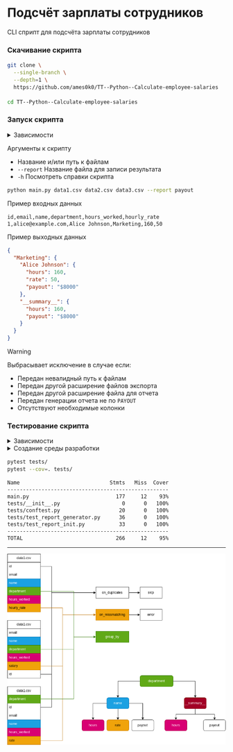 # Подсчёт зарплаты сотрудников

CLI сприпт для подсчёта зарплаты сотрудников

### Скачивание скрипта
```bash
git clone \
  --single-branch \
  --depth=1 \
  https://github.com/ames0k0/TT--Python--Calculate-employee-salaries

cd TT--Python--Calculate-employee-salaries
```

### Запуск скрипта
<details>
  <summary>Зависимости</summary>
  <pre>
python -V   # Python 3.12.3</pre>
</details>

Аргументы к скрипту
- Название и/или путь к файлам
- `--report` Название файла для записи результата
- `-h` Посмотреть справки скрипта


```bash
python main.py data1.csv data2.csv data3.csv --report payout
```

Пример входных данных
```csv
id,email,name,department,hours_worked,hourly_rate
1,alice@example.com,Alice Johnson,Marketing,160,50
```

Пример выходных данных
```json
{
  "Marketing": {
    "Alice Johnson": {
      "hours": 160,
      "rate": 50,
      "payout": "$8000"
    },
    "__summary__": {
      "hours": 160,
      "payout": "$8000"
    }
  }
}
```

> [!WARNING]
> Выбрасывает исключение в случае если:
> - Передан невалидный путь к файлам
> - Передан другой расширение файлов экспорта
> - Передан другой расширение файла для отчета
> - Передан генерации отчета не по `PAYOUT`
> - Отсутствуют необходимые колонки


### Тестирование скрипта

<details>
  <summary>Зависимости</summary>
  <pre>pytest -V   # pytest 8.3.5</pre>
</details>

<details>
  <summary>Создание среды разработки</summary>

  ```bash
  python -m venv .venv
  source .venv/bin/activate
  pip install -r dev_requirements.txt
  ```
</details>

```bash
pytest tests/
pytest --cov=. tests/
```

```
Name                             Stmts   Miss  Cover
----------------------------------------------------
main.py                            177     12    93%
tests/__init__.py                    0      0   100%
tests/conftest.py                   20      0   100%
tests/test_report_generator.py      36      0   100%
tests/test_report_init.py           33      0   100%
----------------------------------------------------
TOTAL                              266     12    95%
```

---

<p align="center"><img src="./data/Diagram.drawio.png" /></p>